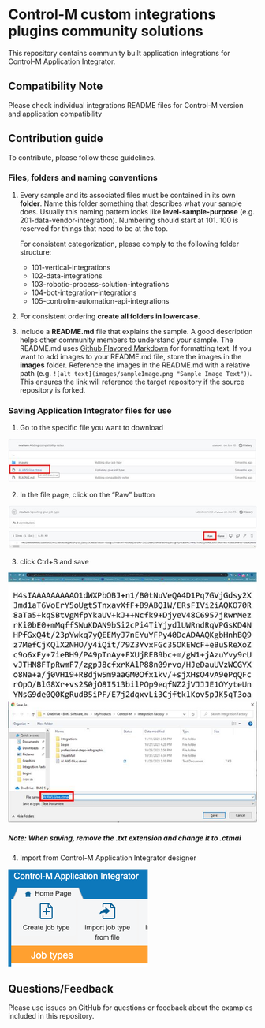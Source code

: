 # Control-M custom integrations plugins community solutions

This repository contains community built application integrations for Control-M Application Integrator.  

## Compatibility Note

Please check individual integrations README files for Control-M version and application compatibility 

## Contribution guide
To contribute, please follow these guidelines.

### Files, folders and naming conventions
1. Every sample and its associated files must be contained in its own **folder**. Name this folder something that describes what your sample does. Usually this naming pattern looks like **level-sample-purpose** (e.g. 201-data-vendor-integration). Numbering should start at 101. 100 is reserved for things that need to be at the top.

      For consistent categorization, please comply to the following folder structure:
      + 101-vertical-integrations
      + 102-data-integrations
      + 103-robotic-process-solution-integrations
      + 104-bot-integration-integrations
      + 105-controlm-automation-api-integrations

2. For consistent ordering **create all folders in lowercase**.
3. Include a **README.md** file that explains the sample. A good description helps other community members to understand your sample. The README.md uses [Github Flavored Markdown](https://guides.github.com/features/mastering-markdown/) for formatting text. If you want to add images to your README.md file, store the images in the **images** folder. Reference the images in the README.md with a relative path (e.g. `![alt text](images/sampleImage.png "Sample Image Text")`). This ensures the link will reference the target repository if the source repository is forked.

### Saving Application Integrator files for use

1. Go to the specific file you want to download
   
![filesav](./images/1aispecific.jpg)

2. In the file page, click on the “Raw” button
   
![filesav](./images/2raw.jpg)

3. click Ctrl+S and save

![filesav](./images/3rawdetails.jpg)
![filesav](./images/4saveasscreen.jpg)
   ##### Note: When saving, remove the .txt extension and change it to .ctmai

4. Import from Control-M Application Integrator designer

![filesav](./images/5importai.png)

## Questions/Feedback
Please use issues on GitHub for questions or feedback about the examples included in this repository.
